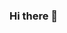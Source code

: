 ### Hi there 👋

<!--
**KamRon-67/KamRon-67** is a ✨ _special_ ✨ repository because its `README.md` (this file) appears on your GitHub profile.

Here are some ideas to get you started:

- 🔭 I’m currently working on project_unicorn
- 🌱 I’m currently learning Blazor
- 👯 I’m looking to collaborate on project_unicorn or any Blazor project
- 🤔 I’m looking for help with with .net 6
- 💬 Ask me about pretty much anything your see here 
- 📫 How to reach me: cameronyoung@cmmsolutions.io
- ⚡ Fun fact: I am making this up as I go!
-->
